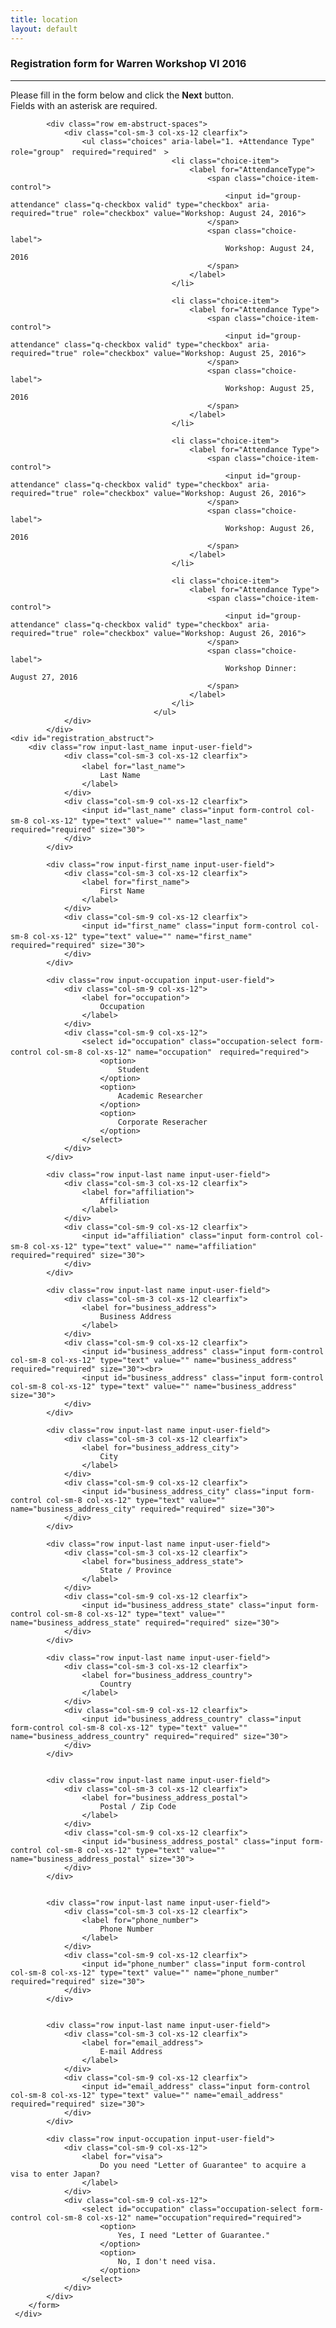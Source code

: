 ```yaml
---
title: location
layout: default
---
```

<!-- MAIN CONTENT -->
<div id="main_content_wrap" class="outer">
  <section id="main_content" class="inner">
    <h3 id="location">Registration form for Warren Workshop VI 2016</h3>
    <hr>
<div class="divLayoutContentMain">	
		<p>Please fill in the form below and click the <strong>Next</strong> button.<br>
		Fields with an asterisk are required.
		</p>
		<div class="form">
			<form class="em-abstruct-form" action="em-abstruct" method="post" name="abstruct-form" role="form">
				
			<div class="row em-abstruct-spaces">
				<div class="col-sm-3 col-xs-12 clearfix">
					<ul class="choices" aria-label="1. +Attendance Type" role="group"　required="required"　>
										<li class="choice-item">
											<label for="AttendanceType">
												<span class="choice-item-control">
													<input id="group-attendance" class="q-checkbox valid" type="checkbox" aria-required="true" role="checkbox" value="Workshop: August 24, 2016">
												</span>	
												<span class="choice-label">
													Workshop: August 24, 2016 
												</span>
											</label>
										</li>

										<li class="choice-item">
											<label for="Attendance Type">
												<span class="choice-item-control">
													<input id="group-attendance" class="q-checkbox valid" type="checkbox" aria-required="true" role="checkbox" value="Workshop: August 25, 2016">
												</span>	
												<span class="choice-label">
													Workshop: August 25, 2016 
												</span>
											</label>
										</li>

										<li class="choice-item">
											<label for="Attendance Type">
												<span class="choice-item-control">
													<input id="group-attendance" class="q-checkbox valid" type="checkbox" aria-required="true" role="checkbox" value="Workshop: August 26, 2016">
												</span>	
												<span class="choice-label">
													Workshop: August 26, 2016 
												</span>
											</label>
										</li>

										<li class="choice-item">
											<label for="Attendance Type">
												<span class="choice-item-control">
													<input id="group-attendance" class="q-checkbox valid" type="checkbox" aria-required="true" role="checkbox" value="Workshop: August 26, 2016">
												</span>	
												<span class="choice-label">
													Workshop Dinner: August 27, 2016 
												</span>
											</label>	
										</li>
									</ul>	
				</div>
			</div>
	<div id="registration_abstruct">
		<div class="row input-last_name input-user-field">
				<div class="col-sm-3 col-xs-12 clearfix">
					<label for="last_name">　
						Last Name
					</label>	
				</div>	
				<div class="col-sm-9 col-xs-12 clearfix">
					<input id="last_name" class="input form-control col-sm-8 col-xs-12" type="text" value="" name="last_name"　required="required" size="30">
				</div>
			</div>		

			<div class="row input-first_name input-user-field">
				<div class="col-sm-3 col-xs-12 clearfix">
					<label for="first_name">
						First Name
					</label>	
				</div>	
				<div class="col-sm-9 col-xs-12 clearfix">
					<input id="first_name" class="input form-control col-sm-8 col-xs-12" type="text" value="" name="first_name"　required="required" size="30">
				</div>
			</div>	

			<div class="row input-occupation input-user-field">
				<div class="col-sm-9 col-xs-12">
					<label for="occupation">
						Occupation
					</label>	
				</div>	
				<div class="col-sm-9 col-xs-12">
					<select id="occupation" class="occupation-select form-control col-sm-8 col-xs-12" name="occupation"　required="required">
						<option>
							Student
						</option>	
						<option>
							Academic Researcher
						</option>
						<option>
							Corporate Reseracher
						</option>	
					</select>	
				</div>
			</div>	

			<div class="row input-last name input-user-field">
				<div class="col-sm-3 col-xs-12 clearfix">
					<label for="affiliation">
						Affiliation
					</label>	
				</div>	
				<div class="col-sm-9 col-xs-12 clearfix">
					<input id="affiliation" class="input form-control col-sm-8 col-xs-12" type="text" value="" name="affiliation"　required="required" size="30">
				</div>
			</div>

			<div class="row input-last name input-user-field">
				<div class="col-sm-3 col-xs-12 clearfix">
					<label for="business_address">
						Business Address
					</label>	
				</div>	
				<div class="col-sm-9 col-xs-12 clearfix">
					<input id="business_address" class="input form-control col-sm-8 col-xs-12" type="text" value="" name="business_address" required="required" size="30"><br>
					<input id="business_address" class="input form-control col-sm-8 col-xs-12" type="text" value="" name="business_address" size="30">
				</div>
			</div>

			<div class="row input-last name input-user-field">
				<div class="col-sm-3 col-xs-12 clearfix">
					<label for="business_address_city">
						City
					</label>	
				</div>	
				<div class="col-sm-9 col-xs-12 clearfix">
					<input id="business_address_city" class="input form-control col-sm-8 col-xs-12" type="text" value="" name="business_address_city" required="required" size="30">
				</div>
			</div>

			<div class="row input-last name input-user-field">
				<div class="col-sm-3 col-xs-12 clearfix">
					<label for="business_address_state">
						State / Province
					</label>	
				</div>	
				<div class="col-sm-9 col-xs-12 clearfix">
					<input id="business_address_state" class="input form-control col-sm-8 col-xs-12" type="text" value="" name="business_address_state" required="required" size="30">
				</div>
			</div>
			
			<div class="row input-last name input-user-field">
				<div class="col-sm-3 col-xs-12 clearfix">
					<label for="business_address_country">
						Country
					</label>	
				</div>	
				<div class="col-sm-9 col-xs-12 clearfix">
					<input id="business_address_country" class="input form-control col-sm-8 col-xs-12" type="text" value="" name="business_address_country" required="required" size="30">
				</div>
			</div>


			<div class="row input-last name input-user-field">
				<div class="col-sm-3 col-xs-12 clearfix">
					<label for="business_address_postal">
						Postal / Zip Code
					</label>	
				</div>	
				<div class="col-sm-9 col-xs-12 clearfix">
					<input id="business_address_postal" class="input form-control col-sm-8 col-xs-12" type="text" value="" name="business_address_postal" size="30">
				</div>
			</div>


			<div class="row input-last name input-user-field">
				<div class="col-sm-3 col-xs-12 clearfix">
					<label for="phone_number">
						Phone Number
					</label>	
				</div>	
				<div class="col-sm-9 col-xs-12 clearfix">
					<input id="phone_number" class="input form-control col-sm-8 col-xs-12" type="text" value="" name="phone_number" required="required" size="30">
				</div>
			</div>


			<div class="row input-last name input-user-field">
				<div class="col-sm-3 col-xs-12 clearfix">
					<label for="email_address">
						E-mail Address
					</label>	
				</div>	
				<div class="col-sm-9 col-xs-12 clearfix">
					<input id="email_address" class="input form-control col-sm-8 col-xs-12" type="text" value="" name="email_address" required="required" size="30">
				</div>
			</div>
			
			<div class="row input-occupation input-user-field">
				<div class="col-sm-9 col-xs-12">
					<label for="visa">
						Do you need "Letter of Guarantee" to acquire a visa to enter Japan?
					</label>	
				</div>	
				<div class="col-sm-9 col-xs-12">
					<select id="occupation" class="occupation-select form-control col-sm-8 col-xs-12" name="occupation"required="required">
						<option>
							Yes, I need "Letter of Guarantee."
						</option>	
						<option>
							No, I don't need visa.
						</option>
					</select>	
				</div>
			</div>
	    </form>
	 </div>
</div>
</section>
</div>
